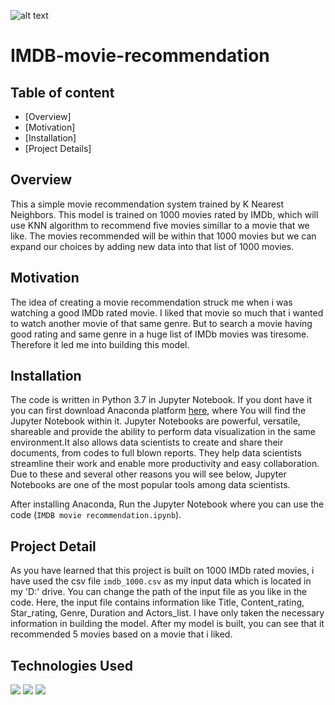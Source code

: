 ![alt text](https://phandroid.com/wp-content/uploads/2011/07/imdb-banner-550x268.jpg)

# IMDB-movie-recommendation

## Table of content
  * [Overview]
  * [Motivation]
  * [Installation]
  * [Project Details]
  
## Overview
This a simple movie recommendation system trained by K Nearest Neighbors. This model is trained on 1000 movies rated by IMDb, which will use KNN algorithm to recommend five movies simillar to a movie that we like. The movies recommended will be within that 1000 movies but we can expand our choices by adding new data into that list of 1000 movies.

## Motivation
The idea of creating a movie recommendation struck me when i was watching a good IMDb rated movie. I liked that movie so much that i wanted to watch another movie of that same genre. But to search a movie having good rating and same genre in a huge list of IMDb movies was tiresome. Therefore it led me into building this model. 

## Installation
The code is written in Python 3.7 in Jupyter Notebook. If you dont have it you can first download Anaconda platform [here](https://docs.anaconda.com/anaconda/install/), where You will find the Jupyter Notebook within it. Jupyter Notebooks are powerful, versatile, shareable and provide the ability to perform data visualization in the same environment.It also allows data scientists to create and share their documents, from codes to full blown reports. They help data scientists streamline their work and enable more productivity and easy collaboration. Due to these and several other reasons you will see below, Jupyter Notebooks are one of the most popular tools among data scientists.

After installing Anaconda, Run the Jupyter Notebook where you can use the code (`IMDB movie recommendation.ipynb`).

## Project Detail
As you have learned that this project is built on 1000 IMDb rated movies, i have used the csv file `imdb_1000.csv` as my input data which is located in my 'D:' drive. You can change the path of the input file as you like in the code. Here, the input file contains information like Title, Content_rating, Star_rating, Genre, Duration and Actors_list. I have only taken the necessary information in building the model. After my model is built, you can see that it recommended 5 movies based on a movie that i liked.

## Technologies Used
![](https://forthebadge.com/images/badges/made-with-python.svg)
![](https://i.redd.it/c6h7rok9c2v31.jpg)
![](https://twilio-cms-prod.s3.amazonaws.com/original_images/jupyter_python_numpy.png)

